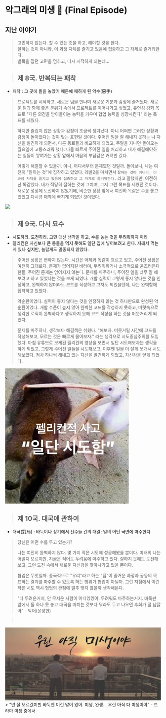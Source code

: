 # 악그래의 미생 🐊 (Final Episode)

## 지난 이야기
> 고민하지 않는다. 할 수 있는 것을 하고, 해야할 것을 한다.   
> 잘하는 것이 아니라, 이 과정 자체를 즐기고 있음에 집중하고 그 자체로 즐거워한다.  
> 발목을 잡던 고민을 멈추고, 다시 시작하게 되는데...


> ## 제 8국. 반복되는 패착
- 패착 : 그 곳에 돌을 놓았기 때문에 패하게 된 악수(惡手)
> 프로젝트를 시작하고, 새로운 팀을 만나며 새로운 기분과 감정에 즐거웠다.
> 새로운 팀과 함께 좋은 분위기 속에서 프로젝트를 이어나가고 싶었고,
> 유연성 강화 목표로 "다른 의견을 받아들이는 능력을 키우며 협업 능력을 성장시킨다" 라는 목표를 세웠다.
>
> 하지만 즐겁지 않은 상황과 감정이 조금씩 생겨났다.
> 아니 어쩌면 그러한 상황과 감정이 돌아왔다는 것이 맞는 표현일 것이다.
> 주어진 일을 잘 해내지 못하는 나 자신을 발견하게 되면서, 다른 동료들과 비교하게 되었고, 주말을 지나면 돌아오는 월요일에 고통스러워 했다.
> 다들 빠르게 주어진 일을 처리하고 내가 해결해야하는 일들이 쌓여가는 상황 앞에서 마음의 부담감은 커져만 갔다.
>
> 어떻게 해결할 수 있을까. 아니, 어디서부터 문제였던 것일까.
> 돌아보니, 나는 여전히 "잘하는 것"에 집착하고 있었다.
> 레벨2를 마치면서 `잘하는 것이 아니라, 이 과정 자체를 즐기고 있음에 집중하고 그 자체로 즐거워한다.` 라고 말했지만, 여전히 난 똑같았다.
> 내가 적당히 잘하는 것에 그치며, 그저 그런 목표를 세웠던 것이다.
> 새로운 성장에 도전하지 않았기에, 비슷한 상황 앞에서 여전히 똑같은 수를 놓고 있었고 다시금 패착에 빠지게 되었던 것이었다.

<img src="https://pimg.mk.co.kr/meet/neds/2014/11/image_readtop_2014_1387739_14150953411611336.jpg">

> ## 제 9국. 다시 묘수
- 시도하라. 도전하라. 고민 대신 생각을 하고, 수를 놓는 것을 두려워하지 마라
- 펠리컨은 자신보다 큰 동물을 먹지 못해도 일단 입에 넣어보려고 한다. 저래서 먹는게 있나 싶지만, 놀랍게도 멸종되지 않았다.

> 주어진 상황은 변하지 않는다.
> 시간은 어제와 똑같이 흐르고 있고, 주어진 상황은 여전히 그대로다.
> 문제가 없어지길 바라며, 두려워하거나 소극적으로 움츠러든다 한들, 주어진 문제는 없어지지 않는다.
> 문제를 마주하니, 주어진 일을 너무 잘 해보려고 하고 있었다는 것을 보게 되었다.
> 개발 실력이 그렇게 좋지 않다는 것을 인정하고, 완벽하지 않더라도 코드를 작성하고 고쳐도 되었을텐데, 나는 완벽함에 집착하고 있었다.
>
> 악순환이었다. 실력이 좋지 않다는 것을 인정하지 않는 것 하나만으로 완성된 악순환이었다.
> 개발 수준이 높지 않아 완벽한 코드를 작성하지 못하고, 머릿속으로 생각한 로직이 완벽하다고 생각하지 못해 코드 작성을 하는 것을 머뭇거리게 되었다.
>
> 문제를 마주하니, 생각보다 해결책은 쉬웠다.
> "해보자. 머뭇거릴 시간에 코드를 작성해보고, 모르는 것은 빠르게 물어보자." 라는 생각으로 시도중심주의를 도입했다.
> 마침 유튜브로 보게된 펠리컨의 영상을 보면서 일단 시도해보자는 생각을 하게 되었고,
> 그렇게 주어진 일들을 시도해보고, 이후엔 일을 더 잘게 쪼개서 시도해보았다.
> 점차 하나씩 해내고 있는 자신을 발견하게 되었고, 자신감을 얻게 되었다.

<img src="/images/pelican.png" width="400dx">

> ## 제 10국. 대국에 관하여
- 대국(對局) : 바둑이나 장기에서 선수들 간의 대결; 일의 어떤 국면에 마주한다.

> 당신은 어떤 수를 두고 있는가?
>
> 나는 여전히 완벽하지 않다. 몇 가지 작은 시도에 성공해봤을 뿐이다.
> 미래의 나는 어떨지 모르지만, 지금은 적어도 두려움에 마주하고 있다.
> 잘하지 못해도 도전해보고, 그런 도전 속에서 새로운 자신감을 찾아나가고 있을 뿐이다.
>
> 협업은 무엇일까. 종국적으로 "우리"라고 하는 "팀"이 즐거운 과정과 공동의 목표하는 결과를 마주할 수 있도록 하는 행위가 협업이 아닐까.
> 그런 지점에서 이런 작은 시도 역시 협업의 관점에 얼추 맞지 않을까 생각해본다.
>
> "다 두려운거지, 안 무서운 사람이 어디있겠어. 두려워도 마주하는거지. 바둑판 앞에서 돌 하나 못 놓고 대국을 마치는 것보다 뭐라도 두고 나오면 후회가 덜 남잖아" - 악어(윤성현)

> &nbsp;
<img src="images/MI_SAENG.png">
> "넌 잘 모르겠지만 바둑엔 이런 말이 있어. 미생, 완생... 우린 아직 다 미생이야" - 드라마 미생 중에서
